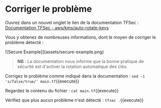 # Corriger le problème

Ouvrez dans un nouvel onglet le lien de la documentation TFSec :
 <a href="https://aquasecurity.github.io/tfsec/v1.0.2/checks/aws/kms/auto-rotate-keys/" target="_blank">Documentation TFSec - aws/kms/auto-rotate-keys</a>

Vous y obtenez de nombreuses informations, dont le moyen de corriger le problème détecté :

![Secure Example]](assets/secure-example.png)

> **NB** : La documentation nous informe que la bonne pratique de sécurité est d'activer la rotation automatique des clés.

Corrigez le problème comme indiqué dans la documentation :
`sed -i 's/false/true/' main.tf`{{execute}}

Regardez le contenu du fichier :
`cat main.tf`{{execute}}

Vérifiez que plus aucun problème n'est détecté :
`tfsec .`{{execute}}
